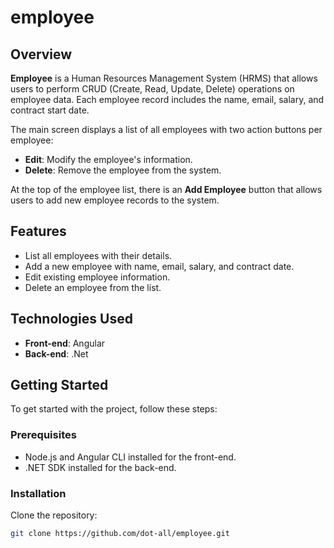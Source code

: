 # employee



## Overview

**Employee** is a Human Resources Management System (HRMS) that allows users to perform CRUD (Create, Read, Update, Delete) operations on employee data. Each employee record includes the name, email, salary, and contract start date. 

The main screen displays a list of all employees with two action buttons per employee:
- **Edit**: Modify the employee's information.
- **Delete**: Remove the employee from the system.

At the top of the employee list, there is an **Add Employee** button that allows users to add new employee records to the system.

## Features

- List all employees with their details.
- Add a new employee with name, email, salary, and contract date.
- Edit existing employee information.
- Delete an employee from the list.

## Technologies Used

- **Front-end**: Angular
- **Back-end**: .Net

## Getting Started

To get started with the project, follow these steps:

### Prerequisites

- Node.js and Angular CLI installed for the front-end.
- .NET SDK installed for the back-end.

### Installation

Clone the repository:
   ```bash
   git clone https://github.com/dot-all/employee.git
